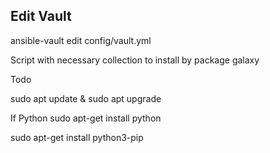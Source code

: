 ## Edit Vault
ansible-vault edit config/vault.yml

Script with necessary collection to install by package
galaxy

Todo

sudo apt update & sudo apt upgrade


If Python
sudo apt-get install python

sudo apt-get install python3-pip
